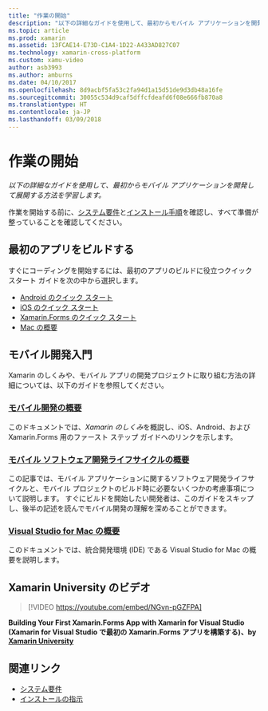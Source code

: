```yaml
---
title: "作業の開始"
description: "以下の詳細なガイドを使用して、最初からモバイル アプリケーションを開発して展開する方法を学習します。"
ms.topic: article
ms.prod: xamarin
ms.assetid: 13FCAE14-E73D-C1A4-1D22-A433AD827C07
ms.technology: xamarin-cross-platform
ms.custom: xamu-video
author: asb3993
ms.author: amburns
ms.date: 04/10/2017
ms.openlocfilehash: 8d9acbf5fa53c2fa94d1a15d51de9d3db48a16fe
ms.sourcegitcommit: 30055c534d9caf5dffcfdeafd6f08e666fb870a8
ms.translationtype: HT
ms.contentlocale: ja-JP
ms.lasthandoff: 03/09/2018
---
```

# <a name="getting-started"></a>作業の開始

_以下の詳細なガイドを使用して、最初からモバイル アプリケーションを開発して展開する方法を学習します。_

作業を開始する前に、[システム要件](requirements.md)と[インストール手順](installation/index.md)を確認し、すべて準備が整っていることを確認してください。

## <a name="build-your-first-app"></a>最初のアプリをビルドする

すぐにコーディングを開始するには、最初のアプリのビルドに役立つクイック スタート ガイドを次の中から選択します。

* [Android のクイック スタート](~/android/get-started/hello-android/hello-android-quickstart.md)
* [iOS のクイック スタート](~/ios/get-started/hello-ios/hello-ios-quickstart.md)
* [Xamarin.Forms のクイック スタート](~/xamarin-forms/get-started/hello-xamarin-forms/quickstart.md)
* [Mac の概要](~/mac/get-started/hello-mac.md)

## <a name="getting-started-with-mobile-development"></a>モバイル開発入門

Xamarin のしくみや、モバイル アプリの開発プロジェクトに取り組む方法の詳細については、以下のガイドを参照してください。

###  <a name="introduction-to-mobile-developmentcross-platformget-startedintroduction-to-mobile-developmentmd"></a>[モバイル開発の概要](~/cross-platform/get-started/introduction-to-mobile-development.md)

このドキュメントでは、*Xamarin のしくみ*を概説し、iOS、Android、および Xamarin.Forms 用のファースト ステップ ガイドへのリンクを示します。

###  <a name="introduction-to-the-mobile-software-development-lifecyclecross-platformget-startedintroduction-to-mobile-sdlcmd"></a>[モバイル ソフトウェア開発ライフサイクルの概要](~/cross-platform/get-started/introduction-to-mobile-sdlc.md)

この記事では、モバイル アプリケーションに関するソフトウェア開発ライフサイクルと、モバイル プロジェクトのビルド時に必要ないくつかの考慮事項について説明します。 すぐにビルドを開始したい開発者は、このガイドをスキップし、後半の記述を読んでモバイル開発の理解を深めることができます。

###  <a name="introducing-visual-studio-for-machttpsdocsmicrosoftcomvisualstudiomac"></a>[Visual Studio for Mac の概要](https://docs.microsoft.com/visualstudio/mac/)

このドキュメントでは、統合開発環境 (IDE) である Visual Studio for Mac の概要を説明します。


## <a name="xamarin-university-video"></a>Xamarin University のビデオ

> [!VIDEO https://youtube.com/embed/NGvn-pGZFPA]

**Building Your First Xamarin.Forms App with Xamarin for Visual Studio (Xamarin for Visual Studio で最初の Xamarin.Forms アプリを構築する)、by [Xamarin University](https://university.xamarin.com)**

## <a name="related-links"></a>関連リンク

- [システム要件](requirements.md)
- [インストールの指示](~/cross-platform/get-started/installation/index.md)
